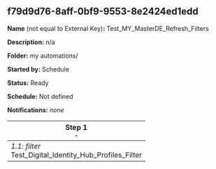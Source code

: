 ## f79d9d76-8aff-0bf9-9553-8e2424ed1edd

**Name** (not equal to External Key)**:** Test_MY_MasterDE_Refresh_Filters

**Description:** n/a

**Folder:** my automations/

**Started by:** Schedule

**Status:** Ready

**Schedule:** Not defined

**Notifications:** _none_


| Step 1<br>_<small>-</small>_ |
| --- |
| _1.1: filter_<br>Test_Digital_Identity_Hub_Profiles_Filter |
